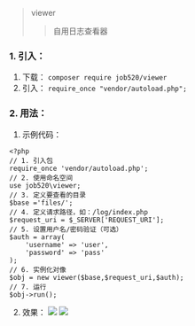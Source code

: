 > viewer
>> 自用日志查看器

### 1. 引入：
1. 下载：
`
composer require job520/viewer
`
2. 引入：
`
require_once "vendor/autoload.php";
`
### 2. 用法：
1. 示例代码：
```
<?php
// 1. 引入包
require_once 'vendor/autoload.php';
// 2. 使用命名空间
use job520\viewer;
// 3. 定义要查看的目录
$base ='files/';
// 4. 定义请求路径，如：/log/index.php
$request_uri = $_SERVER['REQUEST_URI'];
// 5. 设置用户名/密码验证（可选）
$auth = array(
    'username' => 'user',
    'password' => 'pass'
);
// 6. 实例化对像
$obj = new viewer($base,$request_uri,$auth);
// 7. 运行
$obj->run();
```
2. 效果：
![](http://doc.job520.net/server/../Public/Uploads/2019-02-06/5c5b013bbdc1d.png)
![](http://doc.job520.net/server/../Public/Uploads/2019-02-02/5c55ad1815087.png)
